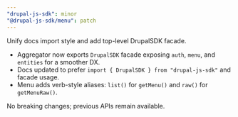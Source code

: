 ```yaml
---
"drupal-js-sdk": minor
"@drupal-js-sdk/menu": patch
---
```


Unify docs import style and add top-level DrupalSDK facade.

- Aggregator now exports `DrupalSDK` facade exposing `auth`, `menu`, and `entities` for a smoother DX.
- Docs updated to prefer `import { DrupalSDK } from "drupal-js-sdk"` and facade usage.
- Menu adds verb-style aliases: `list()` for `getMenu()` and `raw()` for `getMenuRaw()`.

No breaking changes; previous APIs remain available.

